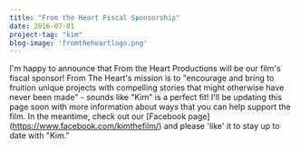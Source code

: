 ```yaml
---
title: "From the Heart Fiscal Sponsorship"
date: 2016-07-01
project-tag: "kim"
blog-image: 'fromtheheartlogo.png'
---
```

I'm happy to announce that From the Heart Productions will be our film's fiscal sponsor! From The Heart's mission is to "encourage and bring to fruition unique projects with compelling stories that might otherwise have never been made" - sounds like "Kim" is a perfect fit! I'll be updating this page soon with more information about ways that you can help support the film. In the meantime, check out our [Facebook page] (https://www.facebook.com/kimthefilm/) and please 'like' it to stay up to date with "Kim."
